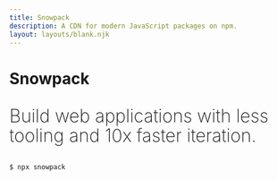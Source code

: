 ```yaml
---
title: Snowpack
description: A CDN for modern JavaScript packages on npm.
layout: layouts/blank.njk
---
```


# Snowpack

<p style='font-size: 32px; font-weight: 200; line-height: 1.1;'>Build web applications with less tooling and 10x faster iteration.</p>


```
$ npx snowpack
```
